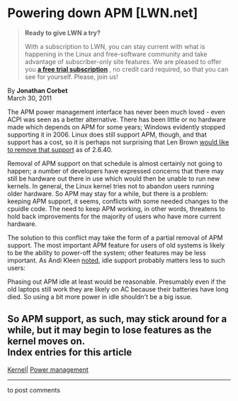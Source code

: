 # Powering down APM [LWN.net]

> **Ready to give LWN a try?**
> 
> With a subscription to LWN, you can stay current with what is happening in the Linux and free-software community and take advantage of subscriber-only site features. We are pleased to offer you **[a free trial subscription](https://lwn.net/Promo/nst-trial/claim)** , no credit card required, so that you can see for yourself. Please, join us! 

By **Jonathan Corbet**  
March 30, 2011 

The APM power management interface has never been much loved - even ACPI was seen as a better alternative. There has been little or no hardware made which depends on APM for some years; Windows evidently stopped supporting it in 2006. Linux does still support APM, though, and that support has a cost, so it is perhaps not surprising that Len Brown [would like to remove that support](/Articles/435688/) as of 2.6.40. 

Removal of APM support on that schedule is almost certainly not going to happen; a number of developers have expressed concerns that there may still be hardware out there in use which would then be unable to run new kernels. In general, the Linux kernel tries not to abandon users running older hardware. So APM may stay for a while, but there is a problem: keeping APM support, it seems, conflicts with some needed changes to the cpuidle code. The need to keep APM working, in other words, threatens to hold back improvements for the majority of users who have more current hardware. 

The solution to this conflict may take the form of a partial removal of APM support. The most important APM feature for users of old systems is likely to be the ability to power-off the system; other features may be less important. As Andi Kleen [noted](/Articles/436050/), idle support probably matters less to such users: 

Phasing out APM idle at least would be reasonable. Presumably even if the old laptops still work they are likely on AC because their batteries have long died. So using a bit more power in idle shouldn't be a big issue. 

So APM support, as such, may stick around for a while, but it may begin to lose features as the kernel moves on.  
Index entries for this article  
---  
[Kernel](/Kernel/Index)| [Power management](/Kernel/Index#Power_management)  
  


* * *

to post comments 
